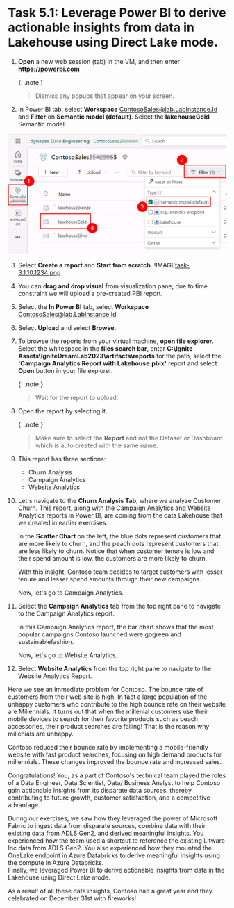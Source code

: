 # Task 5.1: Leverage Power BI to derive actionable insights from data in Lakehouse using Direct Lake mode.

1. **Open** a new web session (tab) in the VM, and then enter **https://powerbi.com**

	{: .note }
 	> Dismiss any popups that appear on your screen.

2. In Power BI tab, select **Workspace** ContosoSales@lab.LabInstance.Id and **Filter** on **Semantic model (default)**. Select the **lakehouseGold** Semantic model.

 ![Close the browser.](../media/instructions240153/task-3.1.10.png)

3. Select **Create a report** and **Start from scratch**.
!IMAGE[task-3.1.10.1234.png](../media/instructions240153/task-3.1.10.1234.png)

4. You can **drag and drop visual** from visualization pane, due to time constraint we will upload a pre-created PBI report.

5. Select the **In Power BI** tab, select **Workspace** ContosoSales@lab.LabInstance.Id 

6. Select **Upload** and select **Browse**.

7. To browse the reports from your virtual machine, **open file explorer**. Select the whitespace in the **files search bar**, enter **C:\Ignite Assets\IgniteDreamLab2023\artifacts\reports** for the path, select the **'Campaign Analytics Report with Lakehouse.pbix'** report and select **Open** button in your file explorer.

	{: .note }
	> Wait for the report to upload.

8. Open the report by selecting it.
	
 	{: .note }
 	> Make sure to select the **Report** and not the Dataset or Dashboard which is auto created with the same name.

9. This report has three sections:
	- Churn Analysis
	- Campaign Analytics
	- Website Analytics

10. Let's navigate to the **Churn Analysis Tab**, where we analyze Customer Churn. This report, along with the Campaign Analytics and Website Analytics reports in Power BI, are coming from the data Lakehouse that we created in earlier exercises.

	In the **Scatter Chart** on the left, the blue dots represent customers that are more likely to churn, and the peach dots represent customers that are less likely to churn. Notice that when customer tenure is low and their spend amount is low, the customers are more likely to churn.

	With this insight, Contoso team decides to target customers with lesser tenure and lesser spend amounts through their new campaigns.

	Now, let's go to Campaign Analytics.

11. Select the **Campaign Analytics** tab from the top right pane to navigate to the Campaign Analytics report.

	In this Campaign Analytics report, the bar chart shows that the most popular campaigns Contoso launched were gogreen and sustainablefashion.

	Now, let's go to Website Analytics. 

12. Select **Website Analytics** from the top right pane to navigate to the Website Analytics Report.

Here we see an immediate problem for Contoso. The bounce rate of customers from their web site is high. In fact a large population of the unhappy customers who contribute to the high bounce rate on their website are Millennials. It turns out that when the millenial customers use their mobile devices to search for their favorite products such as beach accessories, their product searches are failing! That is the reason why millenials are unhappy. 

Contoso reduced their bounce rate by implementing a mobile-friendly website with fast product searches, focusing on high demand products for millennials. These changes improved the bounce rate and increased sales.

Congratulations! You, as a part of Contoso's technical team played the roles of a Data Engineer, Data Scientist, Data/ Business Analyst to help Contoso gain actionable insights from its disparate data sources, thereby contributing to future growth, customer satisfaction, and a competitive advantage.

During our exercises, we saw how they leveraged the power of Microsoft Fabric to ingest data from disparate sources, combine data with their existing data from ADLS Gen2, and derived meaningful insights. You experienced how the team used a shortcut to reference the existing Litware Inc data from ADLS Gen2. You also experienced how they mounted the OneLake endpoint in Azure Databricks to derive meaningful insights using the compute in Azure Databricks.  
Finally, we leveraged Power BI to derive actionable insights from data in the Lakehouse using Direct Lake mode.

As a result of all these data insights, Contoso had a great year and they celebrated on December 31st with fireworks! 
